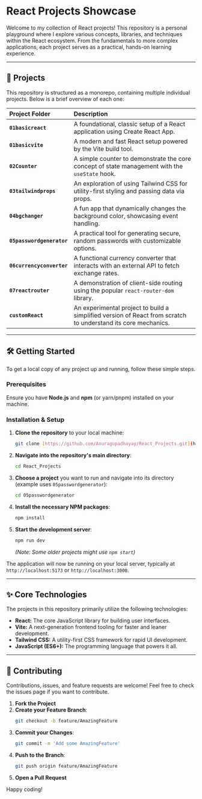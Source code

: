 # React Projects Showcase

Welcome to my collection of React projects! This repository is a personal playground where I explore various concepts, libraries, and techniques within the React ecosystem. From the fundamentals to more complex applications, each project serves as a practical, hands-on learning experience.

---

## 🚀 Projects

This repository is structured as a monorepo, containing multiple individual projects. Below is a brief overview of each one:

| Project Folder | Description |
| :--- | :--- |
| **`01basicreact`** | A foundational, classic setup of a React application using Create React App. |
| **`01basicvite`** | A modern and fast React setup powered by the Vite build tool. |
| **`02Counter`** | A simple counter to demonstrate the core concept of state management with the `useState` hook. |
| **`03tailwindprops`** | An exploration of using Tailwind CSS for utility-first styling and passing data via props. |
| **`04bgchanger`** | A fun app that dynamically changes the background color, showcasing event handling. |
| **`05passwordgenerator`** | A practical tool for generating secure, random passwords with customizable options. |
| **`06currencyconverter`** | A functional currency converter that interacts with an external API to fetch exchange rates. |
| **`07reactrouter`** | A demonstration of client-side routing using the popular `react-router-dom` library. |
| **`customReact`** | An experimental project to build a simplified version of React from scratch to understand its core mechanics. |

---

## 🛠️ Getting Started

To get a local copy of any project up and running, follow these simple steps.

### Prerequisites

Ensure you have **Node.js** and **npm** (or yarn/pnpm) installed on your machine.

### Installation & Setup

1.  **Clone the repository** to your local machine:
    ```sh
    git clone [https://github.com/Anuragupadhayay/React_Projects.git](https://github.com/Anuragupadhayay/React_Projects.git)
    ```

2.  **Navigate into the repository's main directory**:
    ```sh
    cd React_Projects
    ```

3.  **Choose a project** you want to run and navigate into its directory (example uses `05passwordgenerator`):
    ```sh
    cd 05passwordgenerator
    ```

4.  **Install the necessary NPM packages**:
    ```sh
    npm install
    ```

5.  **Start the development server**:
    ```sh
    npm run dev
    ```
    *(Note: Some older projects might use `npm start`)*

The application will now be running on your local server, typically at `http://localhost:5173` or `http://localhost:3000`.

---

## ✨ Core Technologies

The projects in this repository primarily utilize the following technologies:

* **React:** The core JavaScript library for building user interfaces.
* **Vite:** A next-generation frontend tooling for faster and leaner development.
* **Tailwind CSS:** A utility-first CSS framework for rapid UI development.
* **JavaScript (ES6+):** The programming language that powers it all.

---

## 🤝 Contributing

Contributions, issues, and feature requests are welcome! Feel free to check the issues page if you want to contribute.

1.  **Fork the Project**
2.  **Create your Feature Branch**:
    ```sh
    git checkout -b feature/AmazingFeature
    ```
3.  **Commit your Changes**:
    ```sh
    git commit -m 'Add some AmazingFeature'
    ```
4.  **Push to the Branch**:
    ```sh
    git push origin feature/AmazingFeature
    ```
5.  **Open a Pull Request**

Happy coding!